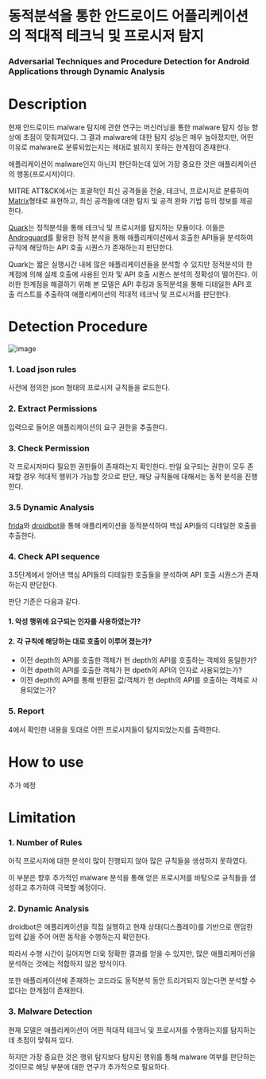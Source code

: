# 동적분석을 통한 안드로이드 어플리케이션의 적대적 테크닉 및 프로시저 탐지
### Adversarial Techniques and Procedure Detection for Android Applications through Dynamic Analysis


# Description
현재 안드로이드 malware 탐지에 관한 연구는 머신러닝을 통한 malware 탐지 성능 향상에 초점이 맞춰져있다.
그 결과 malware에 대한 탐지 성능은 매우 높아졌지만, 어떤 이유로 malware로 분류되었는지는 제대로 밝히지 못하는 한계점이 존재한다.

애플리케이션이 malware인지 아닌지 판단하는데 있어 가장 중요한 것은 애플리케이션의 행동(프로시저)이다.

MITRE ATT&CK에서는 포괄적인 최신 공격들을 전술, 테크닉, 프로시저로 분류하여 [Matrix](https://attack.mitre.org/versions/v12/matrices/mobile/android/)형태로 표현하고, 최신 공격들에 대한 탐지 및 공격 완화 기법 등의 정보를 제공한다.

[Quark](https://github.com/quark-engine/quark-engine)는 정적분석을 통해 테크닉 및 프로시저를 탐지하는 모듈이다.
이들은 [Androguard](https://androguard.readthedocs.io/en/latest/#)를 활용한 정적 분석을 통해 애플리케이션에서 호출한 API들을 분석하여 
규칙에 해당하는 API 호출 시퀀스가 존재하는지 판단한다.

Quark는 짧은 실행시간 내에 많은 애플리케이션들을 분석할 수 있지만 정적분석의 한계점에 의해 실제 호출에 사용된 인자 및 API 호출 시퀀스 분석의 정확성이 떨어진다.
이러한 한계점을 해결하기 위해 본 모델은 API 후킹과 동적분석을 통해 디테일한 API 호출 리스트를 추출하여 애플리케이션의 적대적 테크닉 및 프로시저를 판단한다.

# Detection Procedure
![image](https://user-images.githubusercontent.com/45464572/220097744-84af4bdc-9ab0-43bf-8c05-44c28d3b6784.png)

### 1. Load json rules
사전에 정의한 json 형태의 프로시저 규칙들을 로드한다.

### 2. Extract Permissions
입력으로 들어온 애플리케이션의 요구 권한을 추출한다.

### 3. Check Permission
각 프로시저마다 필요한 권한들이 존재하는지 확인한다. 만일 요구되는 권한이 모두 존재할 경우 적대적 행위가 가능할 것으로 판단, 해당 규칙들에 대해서는 동적 분석을 진행한다.

### 3.5 Dynamic Analysis
[frida](https://frida.re/)와 [droidbot](https://github.com/honeynet/droidbot)을 통해 애플리케이션을 동적분석하여 핵심 API들의 디테일한 호출을 추출한다.

### 4. Check API sequence
3.5단계에서 얻어낸 핵심 API들의 디테일한 호출들을 분석하여 API 호출 시퀀스가 존재하는지 판단한다.

판단 기준은 다음과 같다.
#### 1. 악성 행위에 요구되는 인자를 사용하였는가?
#### 2. 각 규칙에 해당하는 대로 호출이 이루어 졌는가? 

- 이전 depth의 API를 호출한 객체가 현 depth의 API를 호출하는 객체와 동일한가?
- 이전 dpeth의 API를 호출한 객체가 현 dpeth의 API의 인자로 사용되었는가?
- 이전 depth의 API를 통해 반환된 값/객체가 현 depth의 API를 호출하는 객체로 사용되었는가?

### 5. Report
4에서 확인한 내용을 토대로 어떤 프로시저들이 탐지되었는지를 출력한다.

# How to use
추가 예정

# Limitation
### 1. Number of Rules
아직 프로시저에 대한 분석이 많이 진행되지 않아 많은 규칙들을 생성하지 못하였다.

이 부분은 향후 추가적인 malware 분석을 통해 얻은 프로시저를 바탕으로 규칙들을 생성하고 추가하여 극복할 예정이다.

### 2. Dynamic Analysis
droidbot은 애플리케이션을 직접 실행하고 현재 상태(디스플레이)를 기반으로 랜덤한 입력 값을 주어 어떤 동작을 수행하는지 확인한다.

따라서 수행 시간이 길어지면 더욱 정확한 결과를 얻을 수 있지만, 많은 애플리케이션을 분석하는 것에는 적합하지 않은 방식이다.

또한 애플리케이션에 존재하는 코드라도 동적분석 동안 트리거되지 않는다면 분석할 수 없다는 한계점이 존재한다.

### 3. Malware Detection
현재 모델은 애플리케이션이 어떤 적대적 테크닉 및 프로시저를 수행하는지를 탐지하는데 초점이 맞춰져 있다.

하지만 가장 중요한 것은 행위 탐지보다 탐지된 행위를 통해 malware 여부를 판단하는 것이므로 해당 부분에 대한 연구가 추가적으로 필요하다.
  
